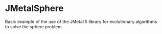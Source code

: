 # JMetalSphere
Basic example of the use of the JMetal 5 library for evolutionary algorithms to solve the sphere problem
